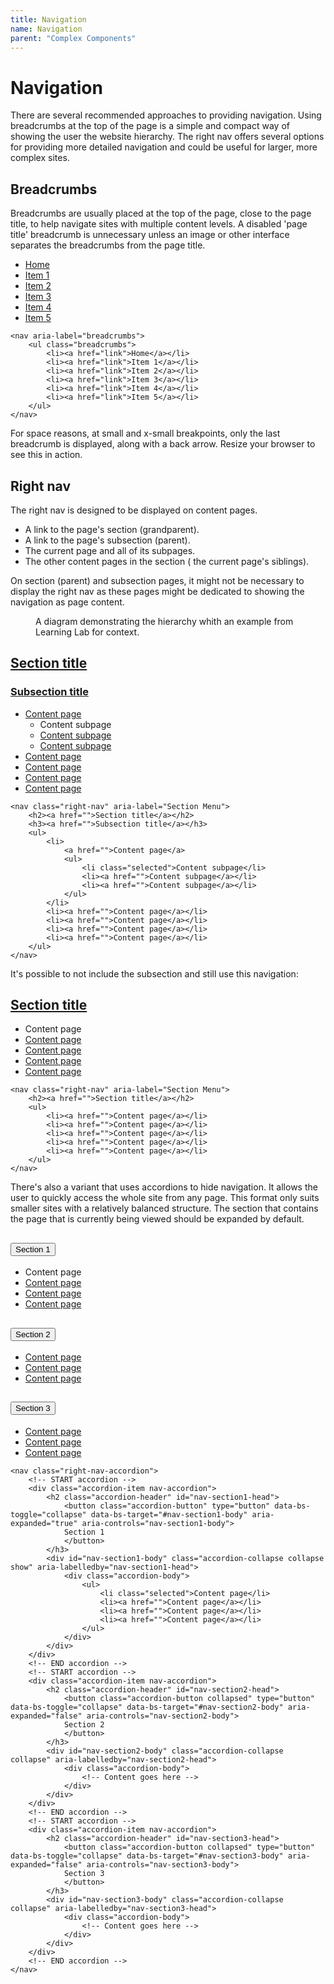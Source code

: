 ```yaml
---
title: Navigation
name: Navigation
parent: "Complex Components"
---
```

<h1 class="margin-top-zero">Navigation</h1>
<p class="lead">There are several recommended approaches to providing navigation. Using breadcrumbs at the top of the page is a simple and compact way of showing the user the website hierarchy. The right nav offers several options for providing more detailed navigation and could be useful for larger, more complex sites.</p>
<h2>Breadcrumbs</h2>
<p>Breadcrumbs are usually placed at the top of the page, close to the page title, to help navigate sites with multiple content levels. A disabled 'page title' breadcrumb is unnecessary unless an image or other interface separates the breadcrumbs from the page title.</p>
<nav aria-label="breadcrumbs">
    <ul class="breadcrumbs">
        <li><a href="">Home</a></li>
        <li><a href="">Item 1</a></li>
        <li><a href="">Item 2</a></li>
        <li><a href="">Item 3</a></li>
        <li><a href="">Item 4</a></li>
        <li><a href="">Item 5</a></li>
    </ul>
</nav>
<div class="highlight">
<pre class="chroma">
<code class="language-html">&lt;nav aria-label=&quot;breadcrumbs&quot;&gt;
    &lt;ul class=&quot;breadcrumbs&quot;&gt;
        &lt;li&gt;&lt;a href=&quot;link&quot;&gt;Home&lt;/a&gt;&lt;/li&gt;
        &lt;li&gt;&lt;a href=&quot;link&quot;&gt;Item 1&lt;/a&gt;&lt;/li&gt;
        &lt;li&gt;&lt;a href=&quot;link&quot;&gt;Item 2&lt;/a&gt;&lt;/li&gt;
        &lt;li&gt;&lt;a href=&quot;link&quot;&gt;Item 3&lt;/a&gt;&lt;/li&gt;
        &lt;li&gt;&lt;a href=&quot;link&quot;&gt;Item 4&lt;/a&gt;&lt;/li&gt;
        &lt;li&gt;&lt;a href=&quot;link&quot;&gt;Item 5&lt;/a&gt;&lt;/li&gt;
    &lt;/ul&gt;
&lt;/nav&gt;</code>
</pre></div>
<p>For space reasons, at small and x-small breakpoints, only the last breadcrumb is displayed, along with a back arrow. Resize your browser to see this in action.</p>
<a name="right-nav"></a>
<h2>Right nav</h2>
<p>The right nav is designed to be displayed on content pages.</p>
<ul>
	<li>A link to the page's section (grandparent).</li>
	<li>A link to the page's subsection (parent).</li>
	<li>The current page and all of its subpages.</li>
	<li>The other content pages in the section ( the current page's siblings).
</li>
</ul>
<p>On section (parent) and subsection pages, it might not be necessary to display the right nav as these pages might be dedicated to showing the navigation as page content. </p>
<figure class="img-width-full">
   <img src="../../images/navigation-diagram.png" alt="" class="border" /> 
    <figcaption>A diagram demonstrating the hierarchy whith an example from Learning Lab for context.</figcaption>
</figure>
<nav class="right-nav margin-left-zero" aria-label="Section Menu">
    <h2><a href="">Section title</a></h2>
    <h3><a href="">Subsection title</a></h3>
    <ul>
        <li>
            <a href="">Content page</a>
            <ul>
                <li class="selected">Content subpage</li>
                <li><a href="">Content subpage</a></li>
                <li><a href="">Content subpage</a></li>
            </ul>
        </li>
        <li><a href="">Content page</a></li>
        <li><a href="">Content page</a></li>
        <li><a href="">Content page</a></li>
        <li><a href="">Content page</a></li>
    </ul>
</nav>
<div class="highlight">
<pre class="chroma">
<code class="language-html">&lt;nav class=&quot;right-nav&quot; aria-label=&quot;Section Menu&quot;&gt;
    &lt;h2&gt;&lt;a href=&quot;&quot;&gt;Section title&lt;/a&gt;&lt;/h2&gt;
    &lt;h3&gt;&lt;a href=&quot;&quot;&gt;Subsection title&lt;/a&gt;&lt;/h3&gt;
    &lt;ul&gt;
        &lt;li&gt;
            &lt;a href=&quot;&quot;&gt;Content page&lt;/a&gt;
            &lt;ul&gt;
                &lt;li class=&quot;selected&quot;&gt;Content subpage&lt;/li&gt;
                &lt;li&gt;&lt;a href=&quot;&quot;&gt;Content subpage&lt;/a&gt;&lt;/li&gt;
                &lt;li&gt;&lt;a href=&quot;&quot;&gt;Content subpage&lt;/a&gt;&lt;/li&gt;
            &lt;/ul&gt;
        &lt;/li&gt;
        &lt;li&gt;&lt;a href=&quot;&quot;&gt;Content page&lt;/a&gt;&lt;/li&gt;
        &lt;li&gt;&lt;a href=&quot;&quot;&gt;Content page&lt;/a&gt;&lt;/li&gt;
        &lt;li&gt;&lt;a href=&quot;&quot;&gt;Content page&lt;/a&gt;&lt;/li&gt;
        &lt;li&gt;&lt;a href=&quot;&quot;&gt;Content page&lt;/a&gt;&lt;/li&gt;
    &lt;/ul&gt;
&lt;/nav&gt;</code>
</pre></div>
<p>It's possible to not include the subsection and still use this navigation:</p>
<nav class="right-nav margin-left-zero" aria-label="Section Menu">
    <h2 class="secion-link"><a href="">Section title</a></h2>
    <ul>
        <li class="selected">Content page</li>
        <li><a href="">Content page</a></li>
        <li><a href="">Content page</a></li>
        <li><a href="">Content page</a></li>
        <li><a href="">Content page</a></li>
    </ul>
</nav>
<div class="highlight">
<pre class="chroma">
<code class="language-html">&lt;nav class=&quot;right-nav&quot; aria-label=&quot;Section Menu&quot;&gt;
    &lt;h2&gt;&lt;a href=&quot;&quot;&gt;Section title&lt;/a&gt;&lt;/h2&gt;
    &lt;ul&gt;
        &lt;li&gt;&lt;a href=&quot;&quot;&gt;Content page&lt;/a&gt;&lt;/li&gt;
        &lt;li&gt;&lt;a href=&quot;&quot;&gt;Content page&lt;/a&gt;&lt;/li&gt;
        &lt;li&gt;&lt;a href=&quot;&quot;&gt;Content page&lt;/a&gt;&lt;/li&gt;
        &lt;li&gt;&lt;a href=&quot;&quot;&gt;Content page&lt;/a&gt;&lt;/li&gt;
        &lt;li&gt;&lt;a href=&quot;&quot;&gt;Content page&lt;/a&gt;&lt;/li&gt;
    &lt;/ul&gt;
&lt;/nav&gt;</code>
</pre></div>
<p>There's also a variant that uses accordions to hide navigation. It allows the user to quickly access the whole site from any page. This format only suits smaller sites with a relatively balanced structure. The section that contains the page that is currently being viewed should be expanded by default.</p>
<nav class="right-nav-accordion margin-left-zero">
    <div class="accordion-item nav-accordion">
        <h2 class="accordion-header" id="nav-section1-head">
            <button class="accordion-button" type="button" data-bs-toggle="collapse" data-bs-target="#nav-section1-body" aria-expanded="true" aria-controls="nav-section1-body">
            Section 1
            </button>
        </h3>
        <div id="nav-section1-body" class="accordion-collapse collapse show" aria-labelledby="nav-section1-head">
            <div class="accordion-body">
                <ul>
                    <li class="selected">Content page</li>
                    <li><a href="">Content page</a></li>
                    <li><a href="">Content page</a></li>
                    <li><a href="">Content page</a></li>
                </ul>
            </div>
        </div>
    </div>
    <!-- END accordion -->
    <!-- START accordion -->
    <div class="accordion-item nav-accordion">
        <h2 class="accordion-header" id="nav-section2-head">
            <button class="accordion-button collapsed" type="button" data-bs-toggle="collapse" data-bs-target="#nav-section2-body" aria-expanded="false" aria-controls="nav-section2-body">
            Section 2
            </button>
        </h3>
        <div id="nav-section2-body" class="accordion-collapse collapse" aria-labelledby="nav-section2-head">
            <div class="accordion-body">
                <ul>
                    <li><a href="">Content page</a></li>
                    <li><a href="">Content page</a></li>
                    <li><a href="">Content page</a></li>
                </ul>
            </div>
        </div>
    </div>
    <!-- END accordion -->
    <!-- START accordion -->
    <div class="accordion-item nav-accordion">
        <h2 class="accordion-header" id="nav-section3-head">
            <button class="accordion-button collapsed" type="button" data-bs-toggle="collapse" data-bs-target="#nav-section3-body" aria-expanded="false" aria-controls="nav-section3-body">
            Section 3
            </button>
        </h3>
        <div id="nav-section3-body" class="accordion-collapse collapse" aria-labelledby="nav-section3-head">
            <div class="accordion-body">
                <ul>
                    <li><a href="">Content page</a></li>
                    <li><a href="">Content page</a></li>
                    <li><a href="">Content page</a></li>
                </ul>
            </div>
        </div>
    </div>
    <!-- END accordion -->
</nav>
<div class="highlight">
<pre class="chroma">
<code class="language-html">&lt;nav class=&quot;right-nav-accordion&quot;&gt;
    &lt;!-- START accordion --&gt;
    &lt;div class=&quot;accordion-item nav-accordion&quot;&gt;
        &lt;h2 class=&quot;accordion-header&quot; id=&quot;nav-section1-head&quot;&gt;
            &lt;button class=&quot;accordion-button&quot; type=&quot;button&quot; data-bs-toggle=&quot;collapse&quot; data-bs-target=&quot;#nav-section1-body&quot; aria-expanded=&quot;true&quot; aria-controls=&quot;nav-section1-body&quot;&gt;
            Section 1
            &lt;/button&gt;
        &lt;/h3&gt;
        &lt;div id=&quot;nav-section1-body&quot; class=&quot;accordion-collapse collapse show&quot; aria-labelledby=&quot;nav-section1-head&quot;&gt;
            &lt;div class=&quot;accordion-body&quot;&gt;
                &lt;ul&gt;
                    &lt;li class=&quot;selected&quot;&gt;Content page&lt;/li&gt;
                    &lt;li&gt;&lt;a href=&quot;&quot;&gt;Content page&lt;/a&gt;&lt;/li&gt;
                    &lt;li&gt;&lt;a href=&quot;&quot;&gt;Content page&lt;/a&gt;&lt;/li&gt;
                    &lt;li&gt;&lt;a href=&quot;&quot;&gt;Content page&lt;/a&gt;&lt;/li&gt;
                &lt;/ul&gt;
            &lt;/div&gt;
        &lt;/div&gt;
    &lt;/div&gt;
    &lt;!-- END accordion --&gt;
    &lt;!-- START accordion --&gt;
    &lt;div class=&quot;accordion-item nav-accordion&quot;&gt;
        &lt;h2 class=&quot;accordion-header&quot; id=&quot;nav-section2-head&quot;&gt;
            &lt;button class=&quot;accordion-button collapsed&quot; type=&quot;button&quot; data-bs-toggle=&quot;collapse&quot; data-bs-target=&quot;#nav-section2-body&quot; aria-expanded=&quot;false&quot; aria-controls=&quot;nav-section2-body&quot;&gt;
            Section 2
            &lt;/button&gt;
        &lt;/h3&gt;
        &lt;div id=&quot;nav-section2-body&quot; class=&quot;accordion-collapse collapse&quot; aria-labelledby=&quot;nav-section2-head&quot;&gt;
            &lt;div class=&quot;accordion-body&quot;&gt;
                &lt;!-- Content goes here --&gt;
            &lt;/div&gt;
        &lt;/div&gt;
    &lt;/div&gt;
    &lt;!-- END accordion --&gt;
    &lt;!-- START accordion --&gt;
    &lt;div class=&quot;accordion-item nav-accordion&quot;&gt;
        &lt;h2 class=&quot;accordion-header&quot; id=&quot;nav-section3-head&quot;&gt;
            &lt;button class=&quot;accordion-button collapsed&quot; type=&quot;button&quot; data-bs-toggle=&quot;collapse&quot; data-bs-target=&quot;#nav-section3-body&quot; aria-expanded=&quot;false&quot; aria-controls=&quot;nav-section3-body&quot;&gt;
            Section 3
            &lt;/button&gt;
        &lt;/h3&gt;
        &lt;div id=&quot;nav-section3-body&quot; class=&quot;accordion-collapse collapse&quot; aria-labelledby=&quot;nav-section3-head&quot;&gt;
            &lt;div class=&quot;accordion-body&quot;&gt;
                &lt;!-- Content goes here --&gt;
            &lt;/div&gt;
        &lt;/div&gt;
    &lt;/div&gt;
    &lt;!-- END accordion --&gt;
&lt;/nav&gt;</code>
</pre></div>